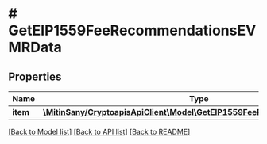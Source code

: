 # # GetEIP1559FeeRecommendationsEVMRData

## Properties

Name | Type | Description | Notes
------------ | ------------- | ------------- | -------------
**item** | [**\MitinSany/CryptoapisApiClient\Model\GetEIP1559FeeRecommendationsEVMRI**](GetEIP1559FeeRecommendationsEVMRI.md) |  |

[[Back to Model list]](../../README.md#models) [[Back to API list]](../../README.md#endpoints) [[Back to README]](../../README.md)
